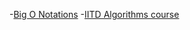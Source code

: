 -[Big O Notations](http://web.mit.edu/16.070/www/lecture/big_o.pdf)
-[IITD Algorithms course](https://www.cse.iitd.ac.in/~rjaiswal/Teaching/2022/COL351/lectures.html)
